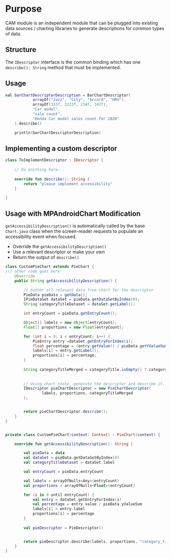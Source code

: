 
# Purpose
CAM module is an independent module that can be plugged into existing data sources / charting libraries to generate descriptions for common types of data. 

## Structure
The `IDescriptor` interface is the common binding which has one `describe(): String` method that must be implemented. 

## Usage
```kotlin
val barChartDescriptorDescription = BarChartDescriptor(
            arrayOf("Jazz", "City", "Accord", "HRV"),
            arrayOf(333f, 3223f, 234f, 342f),
            "Car model",
            "sale count",
            "Honda Car model sales count for 2020"
    ).describe()

    println(barChartDescriptorDescription)
```

## Implementing a custom descriptor
```kotlin
class ToImplementDescriptor : IDescriptor {
    
    // Do anything here... 
    
    override fun describe(): String {
        return "please implement accessibility"
    }

}
```


## Usage with MPAndroidChart Modification

`getAccessibilityDescription()` is automatically called by the base `Chart.java` class when the screen-reader requests to populate an accessibility event when focused.

* Override the `getAccessibilityDescription()`
* Use a relevant descriptor or make your own 
* Return the output of `describe()`

```java
class CustomPieChart extends PieChart {
/// other code goes here
    @Override
    public String getAccessibilityDescription() {

        // Gather all relevant data from chart for the descriptor
        PieData pieData = getData();
        IPieDataSet dataSet = pieData.getDataSetByIndex(0);
        String categoryTitleDataset = dataSet.getLabel();

        int entryCount = pieData.getEntryCount();

        Object[] labels = new Object[entryCount];
        Float[] proportions = new Float[entryCount];

        for (int i = 0; i < entryCount; i++) {
            PieEntry entry =dataSet.getEntryForIndex(i);
            float percentage = (entry.getValue() / pieData.getYValueSum());
            labels[i] = entry.getLabel();
            proportions[i] = percentage;
        }
        
        String categoryTitleMerged = categoryTitle.isEmpty() ? categoryTitleDataset : categoryTitle;
        
        
        // Using chart state, generate the descriptor and describe it. 
        IDescriptor pieChartDescriptor = new PieChartDescriptor(
                labels, proportions, categoryTitleMerged
        );


        return pieChartDescriptor.describe();
    }
}

```

```kotlin

private class CustomPieChart(context: Context) : PieChart(context) {

    override fun getAccessibilityDescription(): String {

        val pieData = data
        val dataSet = pieData.getDataSetByIndex(0)
        val categoryTitleDataset = dataSet.label

        val entryCount = pieData.entryCount

        val labels = arrayOfNulls<Any>(entryCount)
        val proportions = arrayOfNulls<Float>(entryCount)

        for (i in 0 until entryCount) {
            val entry = dataSet.getEntryForIndex(i)
            val percentage = entry.value / pieData.yValueSum
            labels[i] = entry.label
            proportions[i] = percentage
        }
        
        val pieDescriptor = PieDescriptor()


        return pieDescriptor.describe(labels, proportions, "category_title")
    }
}

```




